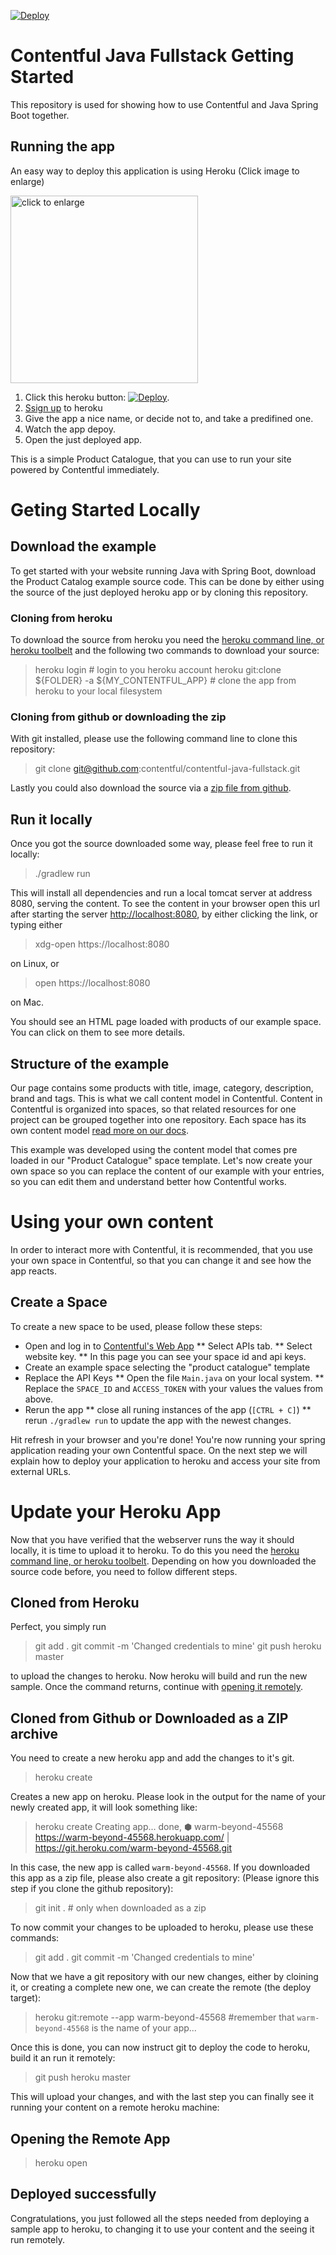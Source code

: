 [![Deploy](https://www.herokucdn.com/deploy/button.svg)](https://heroku.com/deploy?template=https://github.com/contentful/contentful-java-fullstack)

Contentful Java Fullstack Getting Started
=========================================

This repository is used for showing how to use Contentful and Java Spring Boot together.

## Running the app

An easy way to deploy this application is using Heroku (Click image to enlarge)


<img src="/assets/deploying-to-heroku.gif" alt="click to enlarge" height="300">


1. Click this heroku button: [![Deploy](https://www.herokucdn.com/deploy/button.svg)](https://heroku.com/deploy).
1. [Ssign up](https://id.heroku.com/signup/www-header) to heroku
1. Give the app a nice name, or decide not to, and take a predifined one.
1. Watch the app depoy.
1. Open the just deployed app.

This is a simple Product Catalogue, that you can use to run your site powered by Contentful immediately.

# Geting Started Locally

## Download the example

To get started with your website running Java with Spring Boot, download the Product Catalog example source code. This can be done by either using the source of the just deployed heroku app or by cloning this repository.

### Cloning from heroku

To download the source from heroku you need the [heroku command line, or heroku toolbelt](https://devcenter.heroku.com/articles/heroku-command-line) and the following two commands to download your source:

> heroku login # login to you heroku account
> heroku git:clone ${FOLDER} -a ${MY_CONTENTFUL_APP} # clone the app from heroku to your local filesystem

### Cloning from github or downloading the zip

With git installed, please use the following command line to clone this repository:

> git clone git@github.com:contentful/contentful-java-fullstack.git

Lastly you could also download the source via a [zip file from github](https://github.com/contentful/contentful-java-fullstack/archive/master.zip).

## Run it locally

Once you got the source downloaded some way, please feel free to run it locally:

> ./gradlew run

This will install all dependencies and run a local tomcat server at address 8080, serving the content. To see the content in your browser open this url after starting the server [http://localhost:8080](http://localhost:8080), by either clicking the link, or typing either

> xdg-open https://localhost:8080

on Linux, or

> open https://localhost:8080

on Mac.

You should see an HTML page loaded with products of our example space. You can click on them to see more details.


## Structure of the example

Our page contains some products with title, image, category, description, brand and tags. This is what we call content model in Contentful.
Content in Contentful is organized into spaces, so that related resources for one project can be grouped together into one repository. Each space has its own content model [read more on our docs](https://www.contentful.com/developers/docs/concepts/data-model/).

This example was developed using the content model that comes pre loaded in our "Product Catalogue" space template.
Let\'s now create your own space so you can replace the content of our example with your entries, so you can edit them and understand better how Contentful works.

# Using your own content

In order to interact more with Contentful, it is recommended, that you use your own space in Contentful, so that you can change it and see how the app reacts.

## Create a Space

To create a new space to be used, please follow these steps:

* Open and log in to [Contentful's Web App](https://app.contentful.com)
** Select APIs tab.
** Select website key.
** In this page you can see your space id and api keys.
* Create an example space selecting the "product catalogue" template
* Replace the API Keys
** Open the file `Main.java` on your local system.
** Replace the `SPACE_ID` and `ACCESS_TOKEN` with your values the values from above.
* Rerun the app
** close all runing instances of the app (`[CTRL + C]`)
** rerun `./gradlew run` to update the app with the newest changes.

Hit refresh in your browser and you\'re done! You\'re now running your spring application reading your own Contentful space.
On the next step we will explain how to deploy your application to heroku and access your site from external URLs.

# Update your Heroku App

Now that you have verified that the webserver runs the way it should locally, it is time to upload it to heroku. To do this you need the [heroku command line, or heroku toolbelt](https://devcenter.heroku.com/articles/heroku-command-line). Depending on how you downloaded the source code before, you need to follow different steps.

## Cloned from Heroku

Perfect, you simply run

> git add .
> git commit -m 'Changed credentials to mine'
> git push heroku master

to upload the changes to heroku. Now heroku will build and run the new sample. Once the command returns, continue with [opening it remotely](#opening-the-remote-app).

## Cloned from Github or Downloaded as a ZIP archive

You need to create a new heroku app and add the changes to it's git.

> heroku create

Creates a new app on heroku. Please look in the output for the name of your newly created app, it will look something like:

> heroku create
> Creating app... done, ⬢ warm-beyond-45568
> https://warm-beyond-45568.herokuapp.com/ | https://git.heroku.com/warm-beyond-45568.git

In this case, the new app is called `warm-beyond-45568`. If you downloaded this app as a zip file, please also create a git repository: (Please ignore this step if you clone the github repository):

> git init . # only when downloaded as a zip

To now commit your changes to be uploaded to heroku, please use these commands:

> git add .
> git commit -m 'Changed credentials to mine'

Now that we have a git repository with our new changes, either by cloining it, or creating a complete new one, we can create the remote (the deploy target):

> heroku git:remote --app warm-beyond-45568 #remember that `warm-beyond-45568` is the name of your app...

Once this is done, you can now instruct git to deploy the code to heroku, build it an run it remotely:

> git push heroku master

This will upload your changes, and with the last step you can finally see it running your content on a remote heroku machine:

## Opening the Remote App

> heroku open

## Deployed successfully

Congratulations, you just followed all the steps needed from deploying a sample app to heroku, to changing it to use your content and the seeing it run remotely.
